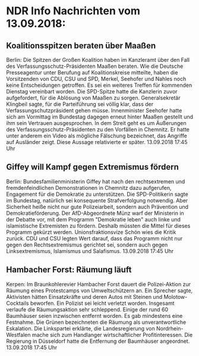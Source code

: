 # NDR Info Nachrichten vom 13.09.2018:


## Koalitionsspitzen beraten über Maaßen
Berlin: Die Spitzen der Großen Koalition haben im Kanzleramt über den Fall des Verfassungsschutz-Präsidenten Maaßen beraten. Wie die Deutsche Presseagentur unter Berufung auf Koalitionskreise mitteilte, haben die Vorsitzenden von CDU, CSU und SPD, Merkel, Seehofer und Nahles noch keine Entscheidungen getroffen. Es sei ein weiteres Treffen für kommenden Dienstag vereinbart worden. Die SPD-Spitze hatte die Kanzlerin zuvor aufgefordert, für die Ablösung von Maaßen zu sorgen. Generalsekretär Klingbeil sagte, für die Parteiführung sei völlig klar, dass der Verfassungschutzpräsident gehen müsse. Innenminister Seehofer hatte sich am Vormittag im Bundestag dagegen erneut hinter Maaßen gestellt und ihm sein Vertrauen ausgesprochen. In dem Streit geht es um Äußerungen des Verfassungsschutz-Präsidenten zu den Vorfällen in Chemnitz. Er hatte unter anderem ein Video als mögliche Fälschung bezeichnet, das Angriffe auf Ausländer zeigt. Diese Aussage relativierte er später. 13.09.2018 17:45 Uhr 

## Giffey will Kampf gegen Extremismus fördern
Berlin: Bundesfamilienministerin Giffey hat nach den rechtsextremen und fremdenfeindlichen Demonstrationen in Chemnitz dazu aufgerufen, Engagement für die Demokratie zu unterstützen. Die SPD-Politikerin sagte im Bundestag, natürlich sei konsequente Strafverfolgung notwendig. Aber Sicherheit heiße nicht nur gute Polizeiarbeit, sondern auch Prävention und Demokratieförderung. Der AfD-Abgeordnete Münz warf der Ministerin in der Debatte vor, mit dem Programm "Demokratie leben" auch linke und islamistische Extremisten zu fördern. Deshalb müssten die Mittel für dieses Programm gekürzt werden. Unionsfraktionsvize Schön wies die Kritik zurück. CDU und CSU legten Wert darauf, dass das Programm nicht nur gegen den Rechtsextremismus gerichtet sei, sondern auch gegen Linksextremismus, Islamismus und Salafismus. 13.09.2018 17:45 Uhr 

## Hambacher Forst: Räumung läuft
Kerpen: Im Braunkohlerevier Hambacher Forst dauert die Polizei-Aktion zur Räumung eines Protestcamps von Umweltschützern an. Ein Sprecher sagte, Aktivisten hätten Einsatzkräfte und deren Autos mit Steinen und Molotow-Cocktails beworfen. Ein Polizist sei leicht verletzt worden. Insgesamt verlaufe die Räumungsaktion sehr schleppend. Einige der rund 60 Baumhäuser seien inzwischen entfernt worden. Es gab mindestens eine Festnahme. Die Grünen bezeichneten die Räumung als unverantwortliche Eskalation. Die Linkspartei erklärte, die Landesregierung von Nordrhein-Westfalen mache sich zum Handlanger wirtschaftlicher Profitinteressen. Die Regierung in Düsseldorf hatte die Entfernung der Baumhäuser angeordnet. 13.09.2018 17:45 Uhr 
